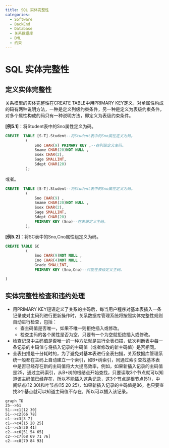 ```yaml
---
title: SQL 实体完整性
categories:
  - Software
  - BackEnd
  - Database
  - 关系数据库
  - DML
  - 约束
---
```

# SQL 实体完整性

## 定义实体完整性

关系模型的实体完整性在CREATE TABLE中用PRIMARY KEY定义，对单属性构成的码有两种说明方法，一种是定义列级约束条件，另一种是定义为表级约束条件，对多个属性构成的码只有一种说明方法，即定义为表级约束条件。

**[例5.1]**：将Student表中的Sno属性定义为码。

```sql
CREATE  TABLE [S-T].Student--将Student表中的Sno属性定义为码。
         (
             Sno CHAR(9) PRIMARY KEY ,--在列级定义主码。
             Sname CHAR(20)NOT NULL ,
             Ssex CHAR(2),
             Sage SMALLINT,
             Sdept CHAR(20)
         );
```

或者。

```sql
CREATE  TABLE [S-T].Student--将Student表中的Sno属性定义为码。
         (
             Sno CHAR(9) ,
             Sname CHAR(20)NOT NULL ,
             Ssex CHAR(2),
             Sage SMALLINT,
             Sdept CHAR(20)
             PRIMARY KEY (Sno)--在表级定义主码。
         );
```

**[例5.2]**：将SC表中的Sno,Cno属性组定义为码。

```sql
CREATE TABLE SC
         (
             Sno CHAR(9)NOT NULL ,
             Cno CHAR(4)NOT NULL ,
             Grade SMALLINT,
             PRIMARY KEY (Sno,Cno)--只能在表级定义主码。

)
```

## 实体完整性检查和违约处理

- 用PRIMARY KEY短语定义了关系的主码后，每当用户程序对基本表插入一条记录或对主码列进行更新操作时，关系数据库管理系统将按照实体完整性规则自动进行检查，包括：
    - 查主码值是否唯一，如果不唯一则拒绝插入或修改。
    - 检查主码的各个属性是否为空，只要有一个为空就拒绝插入或修改。
- 检查记录中主码值是否唯一的一种方法就是进行全表扫描，依次判断表中每一条记录的主码值与将插入记录的主码值（或者修改的新主码值）是否相同。
- 全表扫描是十分耗时的，为了避免对基本表进行全表扫描，关系数据库管理系统一般都在主码上自动建立一个索引，如B+树索引，同通过索引查找基本表中是否已经存在新的主码值将大大提高效率，例如，如果新插入记录的主码值是25，通过主码索引，从B+树的根结点开始查找，只要读取3个节点就可以知道该主码值已经存在，所以不能插入这条记录，这3个节点是根节点(51)，中间结点(12 30)和叶节点(15 20 25)，如果新插入记录的主码值是86，也只要查找3个基点就可以知道主码值不存在，所以可以插入该记录。

```mermaid
graph TD
25-->51
51-->c1[12 30]
51-->c2[66 78]
c1-->c3[3 7]
c1-->c4[15 20 25]
c1-->c5[30 41]
c2-->c6[51 54 65]
c2-->c7[68 69 71 76]
c2-->c8[79 84 93]

```

